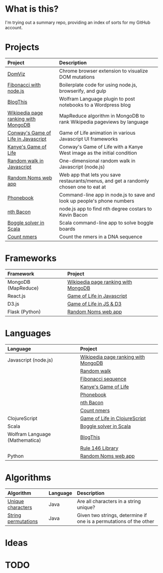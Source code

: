 # What is this?

I'm trying out a summary repo, providing an index of sorts for my GitHub
account.

# Projects

| Project | Description |
|:--------|:------------|
| [DomViz](https://github.com/paul-jean/dom-viz) | Chrome browser extension to visualize DOM mutations |
| [Fibonacci with node.js](https://github.com/paul-jean/fib-nodejs) | Boilerplate code for using node.js, browserify, and gulp |
| [BlogThis](https://github.com/paul-jean/blog-this) | Wolfram Language plugin to post notebooks to a Wordpress blog |
| [Wikipedia page ranking with MongoDB](https://github.com/paul-jean/wiki-rank-mongodb) | MapReduce algorithm in MongoDB to rank Wikipedia pageviews by language |
| [Conway's Game of Life in Javascript](https://github.com/paul-jean/life) | Game of Life animation in various Javascript UI frameworks |
| [Kanye's Game of Life](https://github.com/paul-jean/kanye-gol) | Conway's Game of Life with a Kanye West image as the initial condition |
| [Random walk in Javascript](https://github.com/paul-jean/random-walk-js) | One-dimensional random walk in Javascript (node.js) |
| [Random Noms web app](https://github.com/paul-jean/random-restaurant) | Web app that lets you save restaurants/menus, and get a randomly chosen one to eat at |
| [Phonebook](https://github.com/paul-jean/phonebook) | Command-line app in node.js to save and look up people's phone numbers |
| [nth Bacon](https://github.com/paul-jean/nth-bacon) | node.js app to find nth degree costars to Kevin Bacon |
| [Boggle solver in Scala](https://github.com/paul-jean/boggle) | Scala command-line app to solve boggle boards |
| [Count nmers](https://github.com/paul-jean/nmer-counts) | Count the nmers in a DNA sequence |
# Frameworks

| Framework | Project |
|:----------|:--------|
| MongoDB (MapReduce) | [Wikipedia page ranking with MongoDB](https://github.com/paul-jean/wiki-rank-mongodb) |
| React.js | [Game of Life in Javascript](https://github.com/paul-jean/life) |
| D3.js | [Game of Life in JS & D3](https://github.com/paul-jean/life/tree/master/implementations/d3-svg) |
| Flask (Python) | [Random Noms web app](https://github.com/paul-jean/random-restaurant) |

# Languages

| Language | Project |
|:---------|:--------|
| Javascript (node.js) | [Wikipedia page ranking with MongoDB](https://github.com/paul-jean/wiki-rank-mongodb) |
| | [Random walk](https://github.com/paul-jean/random-walk-js) |
| | [Fibonacci sequence](https://github.com/paul-jean/fib-nodejs)
| | [Kanye's Game of Life](https://github.com/paul-jean/kanye-gol) |
| | [Phonebook](https://github.com/paul-jean/phonebook) |
| | [nth Bacon](https://github.com/paul-jean/nth-bacon) |
| | [Count nmers](https://github.com/paul-jean/nmer-counts) |
| ClojureScript | [Game of Life in ClojureScript](https://github.com/paul-jean/life/blob/master/implementations/cljs-div/src/cljs_div/core.cljs) |
| Scala | [Boggle solver in Scala](https://github.com/paul-jean/boggle) |
| Wolfram Language (Mathematica) | [BlogThis](https://github.com/paul-jean/blog-this) |
| | [Rule 146 Library](https://github.com/paul-jean/rule146) |
| Python | [Random Noms web app](https://github.com/paul-jean/random-restaurant) |

# Algorithms

| Algorithm | Language | Description |
|:----------|:---------|:------------|
| [Unique characters](https://github.com/paul-jean/code-dojo/tree/master/20131129-unique-chars) | Java | Are all characters in a string unique? |
| [String permutations](https://github.com/paul-jean/code-dojo/tree/master/20131130-string-permutation) | Java | Given two strings, determine if one is a permutations of the other |

# Ideas

# TODO
